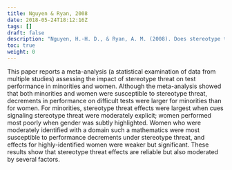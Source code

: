 ```yaml
---
title: Nguyen & Ryan, 2008
date: 2018-05-24T18:12:16Z
tags: []
draft: false
description: "Nguyen, H.-H. D., & Ryan, A. M. (2008). Does stereotype threat affect test performance of minorities and women? A meta-analysis of experimental evidence. *Journal of Applied Psychology, 93,* 1314-1334."
toc: true
weight: 0
---
```


This paper reports a meta-analysis (a statistical examination of data from multiple studies) assessing the impact of stereotype threat on test performance in minorities and women. Although the meta-analysis showed that both minorities and women were susceptible to stereotype threat, decrements in performance on difficult tests were larger for minorities than for women. For minorities, stereotype threat effects were largest when cues signaling stereotype threat were moderately explicit; women performed most poorly when gender was subtly highlighted. Women who were moderately identified with a domain such a mathematics were most susceptible to performance decrements under stereotype threat, and effects for highly-identified women were weaker but significant. These results show that stereotype threat effects are reliable but also moderated by several factors.
